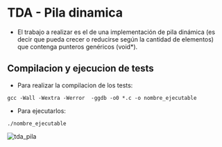 # TDA - Pila dinamica

* El trabajo a realizar es el de una implementación de pila dinámica (es decir que pueda crecer o reducirse según la cantidad de elementos) que contenga punteros genéricos (void*).

## Compilacion y ejecucion de tests

* Para realizar la compilacion de los tests:

`gcc -Wall -Wextra -Werror  -ggdb -o0 *.c -o nombre_ejecutable`

* Para ejecutarlos: 

`./nombre_ejecutable`


![tda_pila](https://github.com/Fanusaez/Algoritmos2-Fiuba/assets/79915723/0f9e0a29-6f71-47ca-a3c7-e287e7d64d9c)




